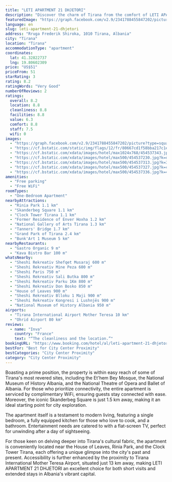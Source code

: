 ```yaml
---
title: "LETI APARTMENT 21 DHJETORI"
description: "Discover the charm of Tirana from the comfort of LETI APARTMENT 21 DHJETORI, a prime choice for travelers seeking both convenience and style."
featuredImage: "https://graph.facebook.com/v2.9/2341788455847202/picture?type=square&height=64&width=64"
language: en
slug: leti-apartment-21-dhjetori
address: "Rruga Frederik Shiroka, 1010 Tirana, Albania"
city: "Tirana"
location: "Tirana"
accommodationType: "apartment"
coordinates:
  lat: 41.32822737
  lng: 19.80602309
price: "US$51"
priceFrom: 51
starRating: 3
rating: 8.2
ratingWords: "Very Good"
numberOfReviews: 2
ratings:
  overall: 8.2
  location: 8.8
  cleanliness: 8.8
  facilities: 8.8
  value: 6.3
  comfort: 8.8
  staff: 7.5
  wifi: 0
images:
  - "https://graph.facebook.com/v2.9/2341788455847202/picture?type=square&height=64&width=64"
  - "https://cf.bstatic.com/static/img/flags/12/fr/80667cd1f58bba217c1ec87dea9ccd1335ed8dba.png"
  - "https://cf.bstatic.com/xdata/images/hotel/max1024x768/454537343.jpg?k=7bedc5a7c1e9522eaa2474e89ebe28b31204b83cb5da86adf280197023a9cc26&o=&hp=1"
  - "https://cf.bstatic.com/xdata/images/hotel/max500/454537230.jpg?k=d5242be44c3775c935d5eb277752e050f5321ddc30efd5cbe137906433441a77&o=&hp=1"
  - "https://cf.bstatic.com/xdata/images/hotel/max500/454537313.jpg?k=308602c5dff88aa7419762d47a26a7f3185009a31e97f4cf0689eaa20077f7d1&o=&hp=1"
  - "https://cf.bstatic.com/xdata/images/hotel/max500/454537327.jpg?k=c72e9c7d044be9a3e3c6c3c24c3984e0aac53d549a763f3aaa01accee924ca51&o=&hp=1"
  - "https://cf.bstatic.com/xdata/images/hotel/max500/454537336.jpg?k=44ca6dd9fc0a052a4a82645d66f240aa10f3b92806f688063538a41fc1eebe7a&o=&hp=1"
amenities:
  - "Free parking"
  - "Free WiFi"
roomTypes:
  - "One-Bedroom Apartment"
nearbyAttractions:
  - "Rinia Park 1.1 km"
  - "Skanderbeg Square 1.1 km"
  - "Clock Tower Tirana 1.1 km"
  - "Former Residence of Enver Hoxha 1.2 km"
  - "National Gallery of Arts Tirana 1.3 km"
  - "Tanners' Bridge 1.7 km"
  - "Grand Park of Tirana 2.4 km"
  - "Bunk'Art 1 Museum 5 km"
nearbyRestaurants:
  - "Gastro Organic 9 m"
  - "Kava Bistro Bar 100 m"
whatsNearby:
  - "Sheshi Rekreativ Shefqet Musaraj 600 m"
  - "Sheshi Rekreativ Mine Peza 600 m"
  - "Sheshi Paris 750 m"
  - "Sheshi Rekreativ Sali Butka 800 m"
  - "Sheshi Rekreativ Parku 1Km 800 m"
  - "Sheshi Rekreativ Don Bosko 850 m"
  - "House of Leaves 900 m"
  - "Sheshi Rekreativ Blloku 1 Maji 900 m"
  - "Sheshi Rekreativ Kongresi i Lushnjës 900 m"
  - "National Museum of History Albania 950 m"
airports:
  - "Tirana International Airport Mother Teresa 10 km"
  - "Ohrid Airport 80 km"
reviews:
  - name: "Inva"
    country: "France"
    text: "“The cleanliness and the location.”"
bookingURL: "https://www.booking.com/hotel/al/leti-apartment-21-dhjetori-tirane.en-gb.html?aid=8035640"
bestFor: "Best for City Center Proximity"
bestCategories: "City Center Proximity"
category: "City Center Proximity"
---
```


Boasting a prime position, the property is within easy reach of some of Tirana's most revered sites, including the Et'hem Bey Mosque, the National Museum of History Albania, and the National Theatre of Opera and Ballet of Albania. For those who prioritize connectivity, the entire apartment is serviced by complimentary WiFi, ensuring guests stay connected with ease. Moreover, the iconic Skanderbeg Square is just 1.5 km away, making it an ideal starting point for city exploration.

The apartment itself is a testament to modern living, featuring a single bedroom, a fully equipped kitchen for those who love to cook, and a bathroom. Entertainment needs are catered to with a flat-screen TV, perfect for unwinding after a day of sightseeing.

For those keen on delving deeper into Tirana's cultural fabric, the apartment is conveniently located near the House of Leaves, Rinia Park, and the Clock Tower Tirana, each offering a unique glimpse into the city's past and present. Accessibility is further enhanced by the proximity to Tirana International Mother Teresa Airport, situated just 13 km away, making LETI APARTMENT 21 DHJETORI an excellent choice for both short visits and extended stays in Albania's vibrant capital.